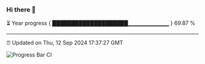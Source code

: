 ### Hi there 👋

⏳ Year progress { ████████████████████▁▁▁▁▁▁▁▁▁▁ } 69.87 %

---

⏰ Updated on Thu, 12 Sep 2024 17:37:27 GMT

![Progress Bar CI](https://github.com/IshwaranRudhara/GIT-ACTION/workflows/Progress%20Bar%20CI/badge.svg)
